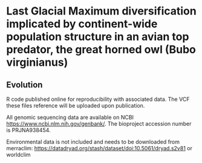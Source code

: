 # Last Glacial Maximum diversification implicated by continent-wide population structure in an avian top predator, the great horned owl (Bubo virginianus)
## Evolution

R code published online for reproducibility with associated data. The VCF these files reference will be uploaded upon publication. 

All genomic sequencing data are available on NCBI https://www.ncbi.nlm.nih.gov/genbank/. The bioproject accession number is PRJNA938454. 

Environmental data is not included and needs to be downloaded from merraclim: https://datadryad.org/stash/dataset/doi:10.5061/dryad.s2v81 or worldclim
